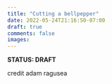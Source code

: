 ```yaml
---
title: "Cutting a bellpepper"
date: 2022-05-24T21:16:50-07:00
draft: true
comments: false
images:
---
```


**STATUS: DRAFT**

credit adam ragusea